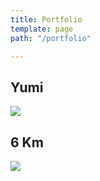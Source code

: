 ```yaml
---
title: Portfolio
template: page
path: "/portfolio"

---
```


## Yumi

<div class="round-corner">
	<a href="/pages/yumi"><img src="/media/yumi_room.png"></a>
</div>

## 6 Km

<div class="round-corner">
	<a href="/pages/6km"><img src="/media/6km_concept.jpg"></a>
</div>
